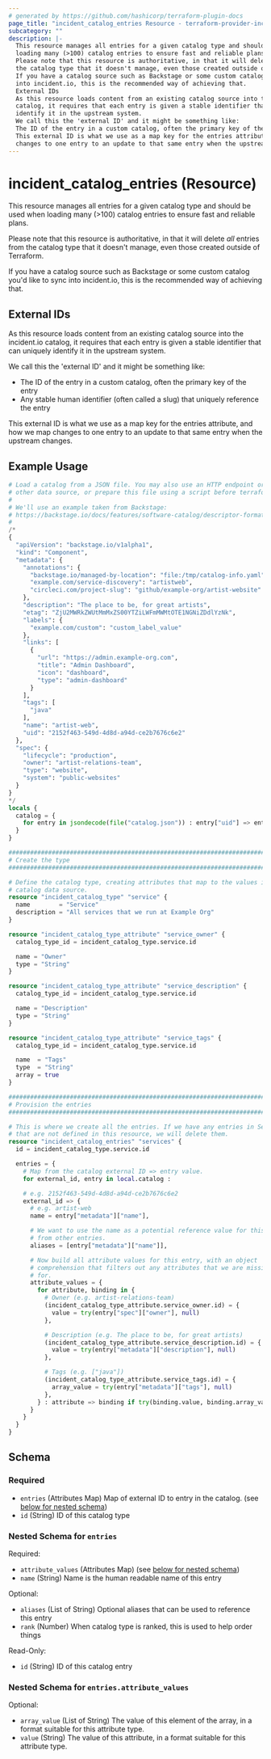 ```yaml
---
# generated by https://github.com/hashicorp/terraform-plugin-docs
page_title: "incident_catalog_entries Resource - terraform-provider-incident"
subcategory: ""
description: |-
  This resource manages all entries for a given catalog type and should be used when
  loading many (>100) catalog entries to ensure fast and reliable plans.
  Please note that this resource is authoritative, in that it will delete all entries from
  the catalog type that it doesn't manage, even those created outside of Terraform.
  If you have a catalog source such as Backstage or some custom catalog you'd like to sync
  into incident.io, this is the recommended way of achieving that.
  External IDs
  As this resource loads content from an existing catalog source into the incident.io
  catalog, it requires that each entry is given a stable identifier that can uniquely
  identify it in the upstream system.
  We call this the 'external ID' and it might be something like:
  The ID of the entry in a custom catalog, often the primary key of the entryAny stable human identifier (often called a slug) that uniquely reference the entry
  This external ID is what we use as a map key for the entries attribute, and how we map
  changes to one entry to an update to that same entry when the upstream changes.
---
```


# incident_catalog_entries (Resource)

This resource manages all entries for a given catalog type and should be used when
loading many (>100) catalog entries to ensure fast and reliable plans.

Please note that this resource is authoritative, in that it will delete _all_ entries from
the catalog type that it doesn't manage, even those created outside of Terraform.

If you have a catalog source such as Backstage or some custom catalog you'd like to sync
into incident.io, this is the recommended way of achieving that.

## External IDs

As this resource loads content from an existing catalog source into the incident.io
catalog, it requires that each entry is given a stable identifier that can uniquely
identify it in the upstream system.

We call this the 'external ID' and it might be something like:

- The ID of the entry in a custom catalog, often the primary key of the entry
- Any stable human identifier (often called a slug) that uniquely reference the entry

This external ID is what we use as a map key for the entries attribute, and how we map
changes to one entry to an update to that same entry when the upstream changes.

## Example Usage

```terraform
# Load a catalog from a JSON file. You may also use an HTTP endpoint or some
# other data source, or prepare this file using a script before terraform runs.
#
# We'll use an example taken from Backstage:
# https://backstage.io/docs/features/software-catalog/descriptor-format
#
/*
{
  "apiVersion": "backstage.io/v1alpha1",
  "kind": "Component",
  "metadata": {
    "annotations": {
      "backstage.io/managed-by-location": "file:/tmp/catalog-info.yaml",
      "example.com/service-discovery": "artistweb",
      "circleci.com/project-slug": "github/example-org/artist-website"
    },
    "description": "The place to be, for great artists",
    "etag": "ZjU2MWRkZWUtMmMxZS00YTZiLWFmMWMtOTE1NGNiZDdlYzNk",
    "labels": {
      "example.com/custom": "custom_label_value"
    },
    "links": [
      {
        "url": "https://admin.example-org.com",
        "title": "Admin Dashboard",
        "icon": "dashboard",
        "type": "admin-dashboard"
      }
    ],
    "tags": [
      "java"
    ],
    "name": "artist-web",
    "uid": "2152f463-549d-4d8d-a94d-ce2b7676c6e2"
  },
  "spec": {
    "lifecycle": "production",
    "owner": "artist-relations-team",
    "type": "website",
    "system": "public-websites"
  }
}
*/
locals {
  catalog = {
    for entry in jsondecode(file("catalog.json")) : entry["uid"] => entry
  }
}

################################################################################
# Create the type
################################################################################

# Define the catalog type, creating attributes that map to the values in the
# catalog data source.
resource "incident_catalog_type" "service" {
  name        = "Service"
  description = "All services that we run at Example Org"
}

resource "incident_catalog_type_attribute" "service_owner" {
  catalog_type_id = incident_catalog_type.service.id

  name = "Owner"
  type = "String"
}

resource "incident_catalog_type_attribute" "service_description" {
  catalog_type_id = incident_catalog_type.service.id

  name = "Description"
  type = "String"
}

resource "incident_catalog_type_attribute" "service_tags" {
  catalog_type_id = incident_catalog_type.service.id

  name  = "Tags"
  type  = "String"
  array = true
}

################################################################################
# Provision the entries
################################################################################

# This is where we create all the entries. If we have any entries in Service
# that are not defined in this resource, we will delete them.
resource "incident_catalog_entries" "services" {
  id = incident_catalog_type.service.id

  entries = {
    # Map from the catalog external ID => entry value.
    for external_id, entry in local.catalog :

    # e.g. 2152f463-549d-4d8d-a94d-ce2b7676c6e2
    external_id => {
      # e.g. artist-web
      name = entry["metadata"]["name"],

      # We want to use the name as a potential reference value for this entry
      # from other entries.
      aliases = [entry["metadata"]["name"]],

      # Now build all attribute values for this entry, with an object
      # comprehension that filters out any attributes that we are missing values
      # for.
      attribute_values = {
        for attribute, binding in {
          # Owner (e.g. artist-relations-team)
          (incident_catalog_type_attribute.service_owner.id) = {
            value = try(entry["spec"]["owner"], null)
          },

          # Description (e.g. The place to be, for great artists)
          (incident_catalog_type_attribute.service_description.id) = {
            value = try(entry["metadata"]["description"], null)
          },

          # Tags (e.g. ["java"])
          (incident_catalog_type_attribute.service_tags.id) = {
            array_value = try(entry["metadata"]["tags"], null)
          },
        } : attribute => binding if try(binding.value, binding.array_value) != null
      }
    }
  }
}
```

<!-- schema generated by tfplugindocs -->
## Schema

### Required

- `entries` (Attributes Map) Map of external ID to entry in the catalog. (see [below for nested schema](#nestedatt--entries))
- `id` (String) ID of this catalog type

<a id="nestedatt--entries"></a>
### Nested Schema for `entries`

Required:

- `attribute_values` (Attributes Map) (see [below for nested schema](#nestedatt--entries--attribute_values))
- `name` (String) Name is the human readable name of this entry

Optional:

- `aliases` (List of String) Optional aliases that can be used to reference this entry
- `rank` (Number) When catalog type is ranked, this is used to help order things

Read-Only:

- `id` (String) ID of this catalog entry

<a id="nestedatt--entries--attribute_values"></a>
### Nested Schema for `entries.attribute_values`

Optional:

- `array_value` (List of String) The value of this element of the array, in a format suitable for this attribute type.
- `value` (String) The value of this attribute, in a format suitable for this attribute type.


